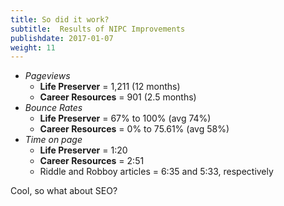 ```yaml
---
title: So did it work?
subtitle:  Results of NIPC Improvements
publishdate: 2017-01-07
weight: 11
---
```


* *Pageviews*
    * **Life Preserver** = 1,211 (12 months)
    * **Career Resources** = 901 (2.5 months)
* *Bounce Rates*
    * **Life Preserver** = 67% to 100% (avg 74%)
    * **Career Resources** = 0% to 75.61% (avg 58%)
* *Time on page*
    * **Life Preserver** = 1:20
    * **Career Resources** = 2:51
    * Riddle and Robboy articles = 6:35 and 5:33, respectively

<span class="fragment footnote">Cool, so what about SEO?</span>